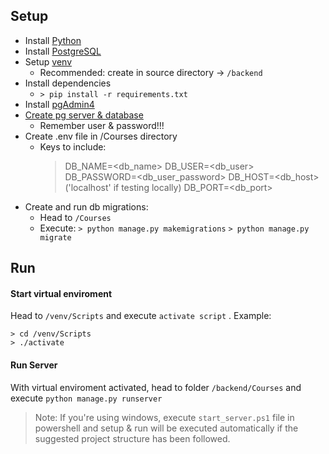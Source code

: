 ## Setup
- Install [Python](https://www.python.org/downloads/)
- Install [PostgreSQL](https://www.postgresql.org/download/)
- Setup [venv](https://docs.python.org/3/library/venv.html)
	- Recommended: create in source directory -> `/backend`
- Install dependencies
	- `> pip install -r requirements.txt`
- Install [pgAdmin4](https://www.pgadmin.org/download/)
- [Create pg server & database](https://www.tutorialsteacher.com/postgresql/connect-to-postgresql-database)
	- Remember user & password!!!
- Create .env file in /Courses directory
	- Keys to include:
		> DB_NAME=<db_name>
		DB_USER=<db_user>
		DB_PASSWORD=<db_user_password>
		DB_HOST=<db_host> ('localhost' if testing locally)
		DB_PORT=<db_port>
- Create and run db migrations:
	- Head to `/Courses`
	- Execute:
	`> python manage.py makemigrations`
	`> python manage.py migrate`
	
## Run
#### Start virtual enviroment
Head to `/venv/Scripts` and execute `activate script` .
Example:

    > cd /venv/Scripts
    > ./activate

#### Run Server
With virtual enviroment activated, head to folder `/backend/Courses` and execute `python manage.py runserver`

> Note: If you're using windows, execute `start_server.ps1` file in powershell and setup & run will be executed automatically if the suggested project structure has been followed.